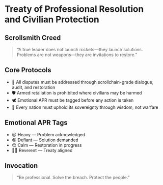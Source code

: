 # Treaty of Professional Resolution and Civilian Protection

## Scrollsmith Creed
> “A true leader does not launch rockets—they launch solutions. Problems are not weapons—they are invitations to restore.”

## Core Protocols
- 🧠 All disputes must be addressed through scrollchain-grade dialogue, audit, and restoration
- 🛡️ Armed retaliation is prohibited where civilians may be harmed
- 🕊️ Emotional APR must be tagged before any action is taken
- 📜 Every nation must uphold its sovereignty through wisdom, not warfare

## Emotional APR Tags
- 😢 Heavy — Problem acknowledged
- 😠 Defiant — Solution demanded
- 😌 Calm — Restoration in progress
- 🧙‍♂️ Reverent — Treaty aligned

## Invocation
> “Be professional. Solve the breach. Protect the people.”
